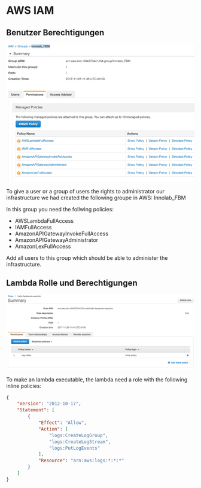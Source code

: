 # AWS IAM

## Benutzer Berechtigungen

![aws_iam_user_policies_group](aws_iam_user_policies_group.png)

To give a user or a group of users the rights to administrator our infrastructure we had created the following groupe in AWS: Innolab_FBM

In this group you need the follwing policies:

* AWSLambdaFullAccess
* IAMFullAccess
* AmazonAPIGatewayInvokeFullAccess
* AmazonAPIGatewayAdministrator
* AmazonLexFullAccess

Add all users to this group which should be able to administer the infrastructure.

## Lambda Rolle und Berechtigungen

![aws_lambda_role](aws_lambda_role.png)

To make an lambda executable, the lambda need a role with the following inline policies:
```json
{
    "Version": "2012-10-17",
    "Statement": [
        {
            "Effect": "Allow",
            "Action": [
                "logs:CreateLogGroup",
                "logs:CreateLogStream",
                "logs:PutLogEvents"
            ],
            "Resource": "arn:aws:logs:*:*:*"
        }
    ]
}
```